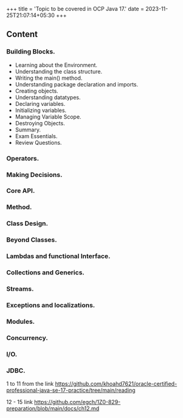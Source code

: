 +++
title = 'Topic to be covered in OCP Java 17.'
date = 2023-11-25T21:07:14+05:30
+++



## Content
### Building Blocks.
* Learning about the Environment.
* Understanding the class structure.
* Writing the main() method.
* Understanding package declaration and imports.
* Creating objects.
* Understanding datatypes.
* Declaring variables.
* Initializing variables.
* Managing Variable Scope.
* Destroying Objects.
* Summary.
* Exam Essentials.
* Review Questions.
### Operators.
### Making Decisions.
### Core API.
### Method.
### Class Design.
### Beyond Classes.
### Lambdas and functional Interface.
### Collections and Generics.
### Streams.
### Exceptions and localizations.
### Modules.
### Concurrency.
### I/O.
### JDBC.

1 to 11 from the link https://github.com/khoahd7621/oracle-certified-professional-java-se-17-practice/tree/main/reading

12 - 15 link https://github.com/egch/1Z0-829-preparation/blob/main/docs/ch12.md


